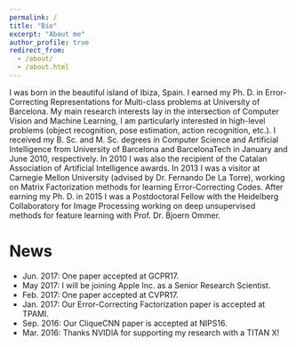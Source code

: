 ```yaml
---
permalink: /
title: "Bio"
excerpt: "About me"
author_profile: true
redirect_from: 
  - /about/
  - /about.html
---
```


I was born in the beautiful island of Ibiza, Spain. I earned my Ph. D. in Error-Correcting Representations for
Multi-class problems at University of Barcelona. My main research interests lay in the intersection of Computer Vision
and Machine Learning, I am particularly interested in high-level problems (object recognition, pose estimation, action
recognition, etc.). I received my B. Sc. and M. Sc. degrees in Computer Science and Artificial Intelligence from
University of Barcelona and BarcelonaTech in January and June 2010, respectively. In 2010 I was also  the recipient of
the Catalan Association of Artificial Intelligence awards. In 2013 I was a visitor at Carnegie Mellon University
(advised by Dr. Fernando De La Torre), working on Matrix Factorization methods for learning Error-Correcting Codes.
After earning my Ph. D. in 2015 I was a Postdoctoral Fellow with the Heidelberg Collaboratory for Image Processing
working on deep unsupervised methods for feature learning with Prof. Dr. Bjoern Ommer.

News
======

 - Jun. 2017: One paper accepted at GCPR17.
 - May 2017: I will be joining Apple Inc. as a Senior Research Scientist.
 - Feb. 2017: One paper accepted at CVPR17.
 - Jan. 2017: Our Error-Correcting Factorization paper is accepted at TPAMI.
 - Sep. 2016: Our CliqueCNN paper is accepted at NIPS16.
 - Mar. 2016: Thanks NVIDIA for supporting my research with a TITAN X! 
